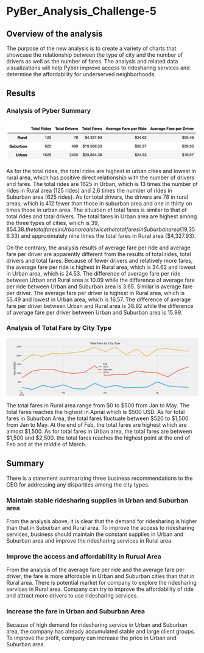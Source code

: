 # PyBer_Analysis_Challenge-5

## Overview of the analysis 

The purpose of the new analysis is to create a variety of charts that showcase the relationship between the type of city and the number of drivers as well as the number of fares. The analysis and related data visualizations will help Pyber improve access to ridesharing services and determine the affordability for underserved neighborhoods. 

## Results 
### Analysis of Pyber Summary 

![Deliverable 1](https://github.com/irisyidi/PyBer_Analysis_Challenge-5/blob/main/Deliverable%201.png)

As for the total rides, the total rides are highest in urban cities and lowest in rural area, which has positive direct relationship with the number of drivers and fares. The total rides are 1625 in Urban, which is 13 times the number of rides in Rural area (125 rides) and 2.6 times the number of rides in Suburban area (625 rides). As for total drivers, the drivers are 78 in rural areas, which is 412 fewer than those in suburban area and one in thirty on times those in urban area. The situation of total fares is similar to that of total rides and total drivers. The total fares in Urban area are highest among the three types of cities, which is $39,854.38. the total fares in Urban area is twice the total fares in Suburban area ($19,356.33) and approximately nine times the total fares in Rural area ($4,327.93). 

On the contrary, the analysis results of average fare per ride and average fare per driver are apparently different from the results of total rides, total drivers and total fares. Because of fewer drivers and relatively more fares, the average fare per ride is highest in Rural area, which is 34.62 and lowest in Urban area, which is 24.53. The difference of average fare per ride between Urban and Rural area is 10.09 while the difference of average fare per ride between Urban and Suburban area is 3.65. Similar is average fare per driver. The average fare per driver is highest in Rural area, which is 55.49 and lowest in Urban area, which is 16.57. The difference of average fare per driver between Urban and Rural area is 38.92 while the difference of average fare per driver between Urban and Suburban area is 15.99. 

### Analysis of Total Fare by City Type 

![PyBer_fare_summary](https://github.com/irisyidi/PyBer_Analysis_Challenge-5/blob/main/PyBer_fare_summary.png)

The total fares in Rural area range from $0 to $500 from Jan to May. The total fares reaches the highest in Aprial which is $500 USD. As for total fares in Suburban Area, the total fares fluctuate between $520 to $1,500 from Jan to May. At the end of Feb, the total fares are highest which are almost $1,500. As for total fares in Urban area, the total fares are between $1,500 and $2,500. the total fares reaches the highest point at the end of Feb and at the middle of March. 


## Summary
There is a statement summarizing three business recommendations to the CEO for addressing any disparities among the city types.

### Maintain stable ridesharing supplies in Urban and Suburban area
From the analysis above, it is clear that the demand for ridesharing is higher than that in Suburban and Rural area. To improve the access to ridesharing services, business should maintain the constant supplies in Urban and Suburban area and improve the ridesharing services in Rural area. 

### Improve the access and affordability in Rurual Area
From the analysis of the average fare per ride and the average fare per driver, the fare is more affordable in Urban and Suburban cities than that in Rural area. There is potential market for company to explore the ridesharing services in Rural area. Company can try to improve the affordability of ride and attract more drivers to use ridesharing services. 

### Increase the fare in Urban and Suburban Area 
Because of high demand for ridesharing service in Urban and Suburban area, the company has already accumulated stable and large client groups. To improve the profit, company can increase the price in Urban and Suburban area. 
